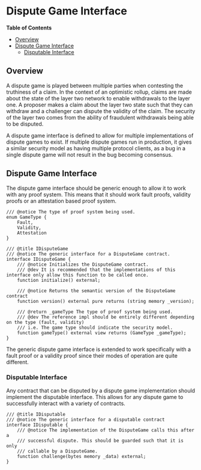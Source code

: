 # Dispute Game Interface

<!-- START doctoc generated TOC please keep comment here to allow auto update -->
<!-- DON'T EDIT THIS SECTION, INSTEAD RE-RUN doctoc TO UPDATE -->
**Table of Contents**

- [Overview](#overview)
- [Dispute Game Interface](#dispute-game-interface)
  - [Disputable Interface](#disputable-interface)

<!-- END doctoc generated TOC please keep comment here to allow auto update -->

## Overview

A dispute game is played between multiple parties when contesting the truthiness
of a claim. In the context of an optimistic rollup, claims are made about the
state of the layer two network to enable withdrawals to the layer one. A proposer
makes a claim about the layer two state such that they can withdraw and a
challenger can dispute the validity of the claim. The security of the layer two
comes from the ability of fraudulent withdrawals being able to be disputed.

A dispute game interface is defined to allow for multiple implementations of
dispute games to exist. If multiple dispute games run in production, it gives
a similar security model as having multiple protocol clients, as a bug in a
single dispute game will not result in the bug becoming consensus.

## Dispute Game Interface

The dispute game interface should be generic enough to allow it to work with any
proof system. This means that it should work fault proofs, validity proofs or
an attestation based proof system.

```solidity
/// @notice The type of proof system being used.
enum GameType {
    Fault,
    Validity,
    Attestation
}

/// @title IDisputeGame
/// @notice The generic interface for a DisputeGame contract.
interface IDisputeGame {
    /// @notice Initializes the DisputeGame contract.
    /// @dev It is recommended that the implementations of this interface only allow this function to be called once.
    function initialize() external;

    /// @notice Returns the semantic version of the DisputeGame contract
    function version() external pure returns (string memory _version);

    /// @return _gameType The type of proof system being used.
    /// @dev The reference impl should be entirely different depending on the type (fault, validity)
    /// i.e. The game type should indicate the security model.
    function gameType() external view returns (GameType _gameType);
}
```

The generic dispute game interface is extended to work specifically with a fault
proof or a validity proof since their modes of operation are quite different.

### Disputable Interface

Any contract that can be disputed by a dispute game implementation should
implement the disputable interface. This allows for any dispute game to
successfully interact with a variety of contracts.

```solidity
/// @title IDisputable
/// @notice The generic interface for a disputable contract
interface IDisputable {
    /// @notice The implementation of the DisputeGame calls this after a
    /// successful dispute. This should be guarded such that it is only
    /// callable by a DisputeGame.
    function challenge(bytes memory _data) external;
}
```

